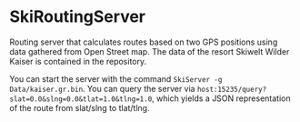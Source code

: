 # SkiRoutingServer

Routing server that calculates routes based on two GPS positions using data gathered from Open Street map. The data of the resort Skiwelt Wilder Kaiser is contained in the repository.

You can start the server with the command `SkiServer -g Data/kaiser.gr.bin`.
You can query the server via `host:15235/query?slat=0.0&slng=0.0&tlat=1.0&tlng=1.0`, which yields a JSON representation of the route from slat/slng to tlat/tlng.
